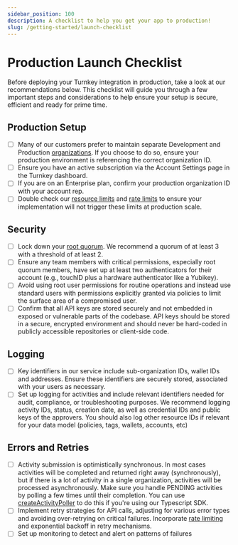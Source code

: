 ```yaml
---
sidebar_position: 100
description: A checklist to help you get your app to production!
slug: /getting-started/launch-checklist
---
```


# Production Launch Checklist

Before deploying your Turnkey integration in production, take a look at our recommendations below. This checklist will guide you through a few important steps and considerations to help ensure your setup is secure, efficient and ready for prime time.

## Production Setup

- [ ] Many of our customers prefer to maintain separate Development and Production [organizations](/concepts/organizations). If you choose to do so, ensure your production environment is referencing the correct organization ID.
- [ ] Ensure you have an active subscription via the Account Settings page in the Turnkey dashboard.
- [ ] If you are on an Enterprise plan, confirm your production organization ID with your account rep.
- [ ] Double check our [resource limits](../getting-started/resource-limits.md) and [rate limits](/FAQ#do-you-have-any-rate-limits-in-place-in-your-public-api) to ensure your implementation will not trigger these limits at production scale.

## Security

- [ ] Lock down your [root quorum](/users/root-quorum). We recommend a quorum of at least 3 with a threshold of at least 2.
- [ ] Ensure any team members with critical permissions, especially root quorum members, have set up at least two authenticators for their account (e.g., touchID plus a hardware authenticator like a Yubikey).
- [ ] Avoid using root user permissions for routine operations and instead use standard users with permissions explicitly granted via policies to limit the surface area of a compromised user.
- [ ] Confirm that all API keys are stored securely and not embedded in exposed or vulnerable parts of the codebase. API keys should be stored in a secure, encrypted environment and should never be hard-coded in publicly accessible repositories or client-side code.

## Logging

- [ ] Key identifiers in our service include sub-organization IDs, wallet IDs and addresses. Ensure these identifiers are securely stored, associated with your users as necessary.
- [ ] Set up logging for activities and include relevant identifiers needed for audit, compliance, or troubleshooting purposes. We recommend logging activity IDs, status, creation date, as well as credential IDs and public keys of the approvers. You should also log other resource IDs if relevant for your data model (policies, tags, wallets, accounts, etc)

## Errors and Retries

- [ ] Activity submission is optimistically synchronous. In most cases activities will be completed and returned right away (synchronously), but if there is a lot of activity in a single organization, activities will be processed asynchronously. Make sure you handle PENDING activities by polling a few times until their completion. You can use [createActivityPoller](https://github.com/tkhq/sdk/blob/d9ed2aefc92d298826a40e821f959b019ea1936f/packages/http/src/async.ts#L101) to do this if you're using our Typescript SDK.
- [ ] Implement retry strategies for API calls, adjusting for various error types and avoiding over-retrying on critical failures. Incorporate [rate limiting](/FAQ#do-you-have-any-rate-limits-in-place-in-your-public-api) and exponential backoff in retry mechanisms.
- [ ] Set up monitoring to detect and alert on patterns of failures
